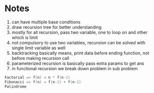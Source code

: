 # Notes

1. can have multiple base conditions
2. draw recursion tree for better understanding
3. mostly for all recursion, pass two variable, one to loop on and other which is limit
4. not compulsory to use two variables, recursion can be solved with single limit variable as well
5. backtracking basically means, print data before ending function, not before making recursion call
6. parameterized recursion is basically pass extra params to get ans
7. in functional recursion we break down problem in sub problem


```java
Factorial => f(n) = n * f(n-1)
Fibonacci => f(n) = f(n-1) + f(n-2)
Palindrome
```